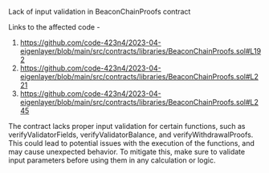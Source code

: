Lack of input validation in BeaconChainProofs contract

Links to the affected code - 

1. https://github.com/code-423n4/2023-04-eigenlayer/blob/main/src/contracts/libraries/BeaconChainProofs.sol#L192
2. https://github.com/code-423n4/2023-04-eigenlayer/blob/main/src/contracts/libraries/BeaconChainProofs.sol#L221
3. https://github.com/code-423n4/2023-04-eigenlayer/blob/main/src/contracts/libraries/BeaconChainProofs.sol#L245

The contract lacks proper input validation for certain functions, such as verifyValidatorFields, verifyValidatorBalance, and verifyWithdrawalProofs. This could lead to potential issues with the execution of the functions, and may cause unexpected behavior. To mitigate this, make sure to validate input parameters before using them in any calculation or logic.

